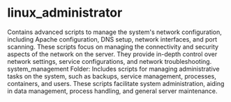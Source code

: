 # linux_administrator
Contains advanced scripts to manage the system's network configuration, including Apache configuration, DNS setup, network interfaces, and port scanning. These scripts focus on managing the connectivity and security aspects of the network on the server. They provide in-depth control over network settings, service configurations, and network troubleshooting.
system_management Folder: Includes scripts for managing administrative tasks on the system, such as backups, service management, processes, containers, and users. These scripts facilitate system administration, aiding in data management, process handling, and general server maintenance.
